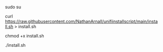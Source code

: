   sudo su

  curl https://raw.githubusercontent.com/NathanArnall/unifiinstallscript/main/install.sh > install.sh
  
  chmod +x install.sh

  ./install.sh
